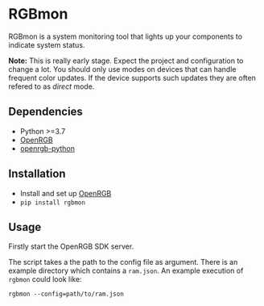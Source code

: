 # RGBmon

RGBmon is a system monitoring tool that lights up your components to indicate system status.

**Note:** This is really early stage. Expect the project and configuration to change a lot.
You should only use modes on devices that can handle frequent color updates. If the device supports such updates they are often refered to as *direct* mode.

## Dependencies

* Python >=3.7
* [OpenRGB](https://gitlab.com/CalcProgrammer1/OpenRGB)
* [openrgb-python](https://github.com/jath03/openrgb-python)

## Installation

* Install and set up [OpenRGB](https://gitlab.com/CalcProgrammer1/OpenRGB/-/blob/master/README.md)
* `pip install rgbmon`

## Usage

Firstly start the OpenRGB SDK server.

The script takes a the path to the config file as argument. There is an example directory which contains a `ram.json`. An example execution of `rgbmon` could look like:

`rgbmon --config=path/to/ram.json`
